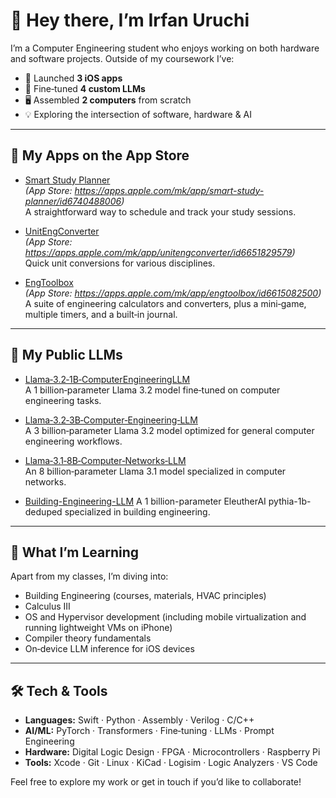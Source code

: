 # 👋 Hey there, I’m Irfan Uruchi

I’m a Computer Engineering student who enjoys working on both hardware and software projects. Outside of my coursework I’ve:

- 📱 Launched **3 iOS apps**  
- 🤖 Fine‑tuned **4 custom LLMs**   
-  🖥️ Assembled **2 computers** from scratch  
- 💡 Exploring the intersection of software, hardware & AI

---

## 📱 My Apps on the App Store

- [Smart Study Planner](https://github.com/IrfanUruchi/Smart-Study-Planner)  
  _(App Store: https://apps.apple.com/mk/app/smart-study-planner/id6740488006)_  
  A straightforward way to schedule and track your study sessions.

- [UnitEngConverter](https://github.com/IrfanUruchi/UnitEngConverter)  
  _(App Store: https://apps.apple.com/mk/app/unitengconverter/id6651829579)_  
  Quick unit conversions for various disciplines.

- [EngToolbox](https://github.com/IrfanUruchi/EngToolbox)  
  _(App Store: https://apps.apple.com/mk/app/engtoolbox/id6615082500)_  
    A suite of engineering calculators and converters, plus a mini‑game, multiple timers, and a built‑in journal.

---

## 🤖 My Public LLMs

- [Llama‑3.2‑1B‑ComputerEngineeringLLM](https://github.com/IrfanUruchi/Llama-3.2-1B-ComputerEngineeringLLM)  
  A 1 billion‑parameter Llama 3.2 model fine‑tuned on computer engineering tasks.

- [Llama‑3.2‑3B‑Computer‑Engineering‑LLM](https://github.com/IrfanUruchi/Llama-3.2-3B-Computer-Engineering-LLM)  
  A 3 billion‑parameter Llama 3.2 model optimized for general computer engineering workflows.

- [Llama‑3.1‑8B‑Computer‑Networks‑LLM](https://github.com/IrfanUruchi/Llama-3.1-8B-Computer-Networks-LLM)  
  An 8 billion‑parameter Llama 3.1 model specialized in computer networks.

- [Building-Engineering-LLM](https://github.com/IrfanUruchi/1B-building-engineering-llm)
  A 1 billion-parameter  EleutherAI pythia-1b-deduped specialized in building engineering.


---


## 🧠 What I’m Learning

Apart from my classes, I’m diving into:

- Building Engineering (courses, materials, HVAC principles)
- Calculus III
- OS and Hypervisor development (including mobile virtualization and running lightweight VMs on iPhone)  
- Compiler theory fundamentals  
- On‑device LLM inference for iOS devices  

---


## 🛠️ Tech & Tools

- **Languages:** Swift · Python · Assembly · Verilog · C/C++   
- **AI/ML:** PyTorch · Transformers · Fine‑tuning · LLMs · Prompt Engineering  
- **Hardware:** Digital Logic Design · FPGA · Microcontrollers · Raspberry Pi  
- **Tools:** Xcode · Git · Linux · KiCad · Logisim · Logic Analyzers · VS Code

Feel free to explore my work or get in touch if you’d like to collaborate!
